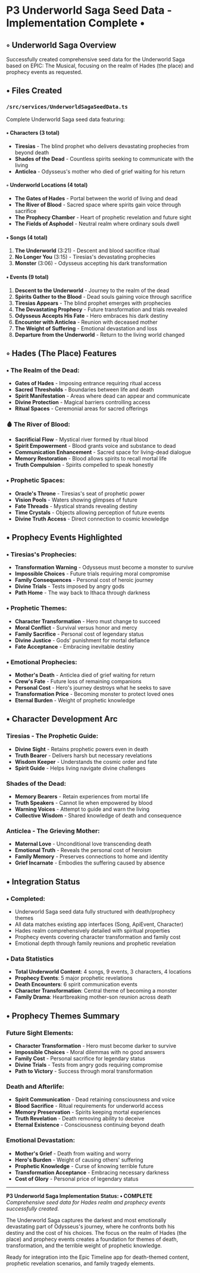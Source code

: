 # P3 Underworld Saga Seed Data - Implementation Complete •

## ◦  Underworld Saga Overview
Successfully created comprehensive seed data for the Underworld Saga based on EPIC: The Musical, focusing on the realm of Hades (the place) and prophecy events as requested.

## • Files Created

### `/src/services/UnderworldSagaSeedData.ts`
Complete Underworld Saga seed data featuring:

#### • Characters (3 total)
- **Tiresias** - The blind prophet who delivers devastating prophecies from beyond death
- **Shades of the Dead** - Countless spirits seeking to communicate with the living
- **Anticlea** - Odysseus's mother who died of grief waiting for his return

#### ◦  Underworld Locations (4 total)
- **The Gates of Hades** - Portal between the world of living and dead
- **The River of Blood** - Sacred space where spirits gain voice through sacrifice
- **The Prophecy Chamber** - Heart of prophetic revelation and future sight
- **The Fields of Asphodel** - Neutral realm where ordinary souls dwell

#### • Songs (4 total)
1. **The Underworld** (3:21) - Descent and blood sacrifice ritual
2. **No Longer You** (3:15) - Tiresias's devastating prophecies
3. **Monster** (3:06) - Odysseus accepting his dark transformation


#### • Events (9 total)
1. **Descent to the Underworld** - Journey to the realm of the dead
2. **Spirits Gather to the Blood** - Dead souls gaining voice through sacrifice
3. **Tiresias Appears** - The blind prophet emerges with prophecies
4. **The Devastating Prophecy** - Future transformation and trials revealed
5. **Odysseus Accepts His Fate** - Hero embraces his dark destiny
6. **Encounter with Anticlea** - Reunion with deceased mother
7. **The Weight of Suffering** - Emotional devastation and loss
8. **Departure from the Underworld** - Return to the living world changed

## ◦  Hades (The Place) Features

### • The Realm of the Dead:
- **Gates of Hades** - Imposing entrance requiring ritual access
- **Sacred Thresholds** - Boundaries between life and death
- **Spirit Manifestation** - Areas where dead can appear and communicate
- **Divine Protection** - Magical barriers controlling access
- **Ritual Spaces** - Ceremonial areas for sacred offerings

### 🩸 The River of Blood:
- **Sacrificial Flow** - Mystical river formed by ritual blood
- **Spirit Empowerment** - Blood grants voice and substance to dead
- **Communication Enhancement** - Sacred space for living-dead dialogue
- **Memory Restoration** - Blood allows spirits to recall mortal life
- **Truth Compulsion** - Spirits compelled to speak honestly

### • Prophetic Spaces:
- **Oracle's Throne** - Tiresias's seat of prophetic power
- **Vision Pools** - Waters showing glimpses of future
- **Fate Threads** - Mystical strands revealing destiny
- **Time Crystals** - Objects allowing perception of future events
- **Divine Truth Access** - Direct connection to cosmic knowledge

## • Prophecy Events Highlighted

### • Tiresias's Prophecies:
- **Transformation Warning** - Odysseus must become a monster to survive
- **Impossible Choices** - Future trials requiring moral compromise
- **Family Consequences** - Personal cost of heroic journey
- **Divine Trials** - Tests imposed by angry gods
- **Path Home** - The way back to Ithaca through darkness

### • Prophetic Themes:
- **Character Transformation** - Hero must change to succeed
- **Moral Conflict** - Survival versus honor and mercy
- **Family Sacrifice** - Personal cost of legendary status
- **Divine Justice** - Gods' punishment for mortal defiance
- **Fate Acceptance** - Embracing inevitable destiny

### • Emotional Prophecies:
- **Mother's Death** - Anticlea died of grief waiting for return
- **Crew's Fate** - Future loss of remaining companions
- **Personal Cost** - Hero's journey destroys what he seeks to save
- **Transformation Price** - Becoming monster to protect loved ones
- **Eternal Burden** - Weight of prophetic knowledge

## • Character Development Arc

### Tiresias - The Prophetic Guide:
- **Divine Sight** - Retains prophetic powers even in death
- **Truth Bearer** - Delivers harsh but necessary revelations
- **Wisdom Keeper** - Understands the cosmic order and fate
- **Spirit Guide** - Helps living navigate divine challenges

### Shades of the Dead:
- **Memory Bearers** - Retain experiences from mortal life
- **Truth Speakers** - Cannot lie when empowered by blood
- **Warning Voices** - Attempt to guide and warn the living
- **Collective Wisdom** - Shared knowledge of death and consequence

### Anticlea - The Grieving Mother:
- **Maternal Love** - Unconditional love transcending death
- **Emotional Truth** - Reveals the personal cost of heroism
- **Family Memory** - Preserves connections to home and identity
- **Grief Incarnate** - Embodies the suffering caused by absence

## • Integration Status

### • Completed:
- Underworld Saga seed data fully structured with death/prophecy themes
- All data matches existing app interfaces (Song, ApiEvent, Character)
- Hades realm comprehensively detailed with spiritual properties
- Prophecy events covering character transformation and family cost
- Emotional depth through family reunions and prophetic revelation

### • Data Statistics
- **Total Underworld Content**: 4 songs, 9 events, 3 characters, 4 locations
- **Prophecy Events**: 5 major prophetic revelations
- **Death Encounters**: 6 spirit communication events
- **Character Transformation**: Central theme of becoming a monster
- **Family Drama**: Heartbreaking mother-son reunion across death

## • Prophecy Themes Summary

### Future Sight Elements:
- **Character Transformation** - Hero must become darker to survive
- **Impossible Choices** - Moral dilemmas with no good answers
- **Family Cost** - Personal sacrifice for legendary status
- **Divine Trials** - Tests from angry gods requiring compromise
- **Path to Victory** - Success through moral transformation

### Death and Afterlife:
- **Spirit Communication** - Dead retaining consciousness and voice
- **Blood Sacrifice** - Ritual requirements for underworld access
- **Memory Preservation** - Spirits keeping mortal experiences
- **Truth Revelation** - Death removing ability to deceive
- **Eternal Existence** - Consciousness continuing beyond death

### Emotional Devastation:
- **Mother's Grief** - Death from waiting and worry
- **Hero's Burden** - Weight of causing others' suffering
- **Prophetic Knowledge** - Curse of knowing terrible future
- **Transformation Acceptance** - Embracing necessary darkness
- **Cost of Glory** - Personal price of legendary status

---

**P3 Underworld Saga Implementation Status: • COMPLETE**  
*Comprehensive seed data for Hades realm and prophecy events successfully created.*

The Underworld Saga captures the darkest and most emotionally devastating part of Odysseus's journey, where he confronts both his destiny and the cost of his choices. The focus on the realm of Hades (the place) and prophecy events creates a foundation for themes of death, transformation, and the terrible weight of prophetic knowledge.

Ready for integration into the Epic Timeline app for death-themed content, prophetic revelation scenarios, and family tragedy elements.
